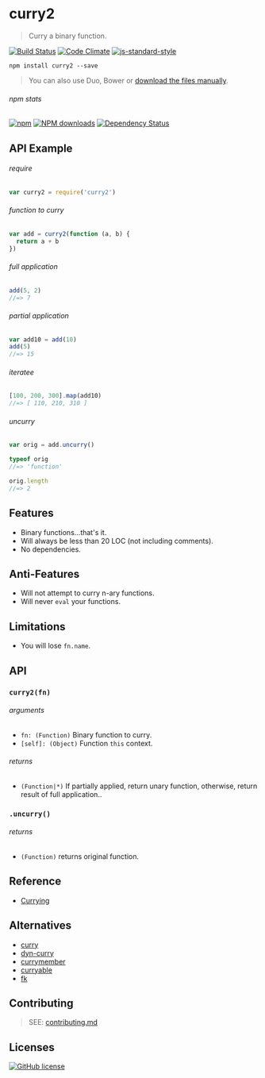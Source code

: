 # curry2
> Curry a binary function.

[![Build Status](http://img.shields.io/travis/wilmoore/curry2.js.svg)](https://travis-ci.org/wilmoore/curry2.js) [![Code Climate](https://codeclimate.com/github/wilmoore/curry2.js/badges/gpa.svg)](https://codeclimate.com/github/wilmoore/curry2.js) [![js-standard-style](https://img.shields.io/badge/code%20style-standard-brightgreen.svg?style=flat)](https://github.com/feross/standard)

```shell
npm install curry2 --save
```

>  You can also use Duo, Bower or [download the files manually](https://github.com/wilmoore/curry2.js/releases).

###### npm stats

[![npm](https://img.shields.io/npm/v/curry2.svg)](https://www.npmjs.org/package/curry2) [![NPM downloads](http://img.shields.io/npm/dm/curry2.svg)](https://www.npmjs.org/package/curry2) [![Dependency Status](https://gemnasium.com/wilmoore/curry2.js.svg)](https://gemnasium.com/wilmoore/curry2.js)

## API Example

###### require

```js
var curry2 = require('curry2')
```

###### function to curry

```js
var add = curry2(function (a, b) {
  return a + b
})
```

###### full application

```js
add(5, 2)
//=> 7
```

###### partial application

```js
var add10 = add(10)
add(5)
//=> 15
```

###### iteratee

```js
[100, 200, 300].map(add10)
//=> [ 110, 210, 310 ]
```

###### uncurry

```js
var orig = add.uncurry()

typeof orig
//=> 'function'

orig.length
//=> 2
```

## Features

 - Binary functions...that's it.
 - Will always be less than 20 LOC (not including comments).
 - No dependencies.

## Anti-Features

 - Will not attempt to curry n-ary functions.
 - Will never `eval` your functions.

## Limitations

 - You will lose `fn.name`.

## API

### `curry2(fn)`

###### arguments

 - `fn: (Function)` Binary function to curry.
 - `[self]: (Object)` Function `this` context.

###### returns

 - `(Function|*)` If partially applied, return unary function, otherwise, return result of full application..

### `.uncurry()`

###### returns

 - `(Function)` returns original function.

## Reference

 - [Currying](https://en.wikipedia.org/wiki/Currying)

## Alternatives

 - [curry](https://www.npmjs.com/package/curry)
 - [dyn-curry](https://www.npmjs.com/package/dyn-curry)
 - [currymember](https://www.npmjs.com/package/currymember)
 - [curryable](https://www.npmjs.com/package/curryable)
 - [fk](https://www.npmjs.com/package/fk)

## Contributing

> SEE: [contributing.md](contributing.md)

## Licenses

[![GitHub license](https://img.shields.io/github/license/wilmoore/curry2.js.svg)](https://github.com/wilmoore/curry2.js/blob/master/license)
